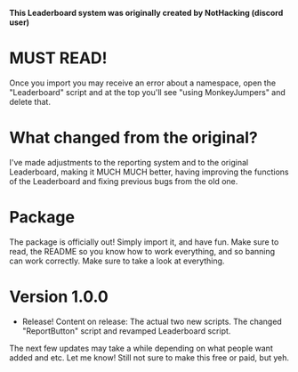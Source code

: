 **This Leaderboard system was originally created by NotHacking (discord user)**

# MUST READ!
Once you import you may receive an error about a namespace, open the "Leaderboard" script and at the top
you'll see "using MonkeyJumpers" and delete that.

# What changed from the original?
I've made adjustments to the reporting system and to the original Leaderboard, making it MUCH MUCH better, 
having improving the functions of the Leaderboard and fixing previous bugs from the old one.

# Package
The package is officially out! Simply import it, and have fun. Make sure to read, the README so you know how to work everything, and so banning can work correctly.
Make sure to take a look at everything.

# Version 1.0.0
- Release!
Content on release:
The actual two new scripts. The changed "ReportButton" script and 
revamped Leaderboard script. 

The next few updates may take a while depending on what people want added and etc. Let me know!
Still not sure to make this free or paid, but yeh.

